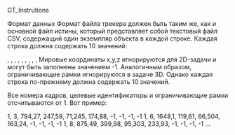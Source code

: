 GT_Instrutions


Формат данных
Формат файла трекера должен быть таким же, как и основной файл истины, который представляет собой текстовый файл CSV, содержащий один экземпляр объекта в каждой строке. Каждая строка должна содержать 10 значений:


<frame>,
<id>,
<bb_left>,
<bb_top>,
<bb_width>,
<bb_height>,
<conf>,
<x>,
<y>,
<z>
Мировые координаты x,y,z игнорируются для 2D-задачи и могут быть заполнены значением -1. Аналогичным образом, ограничивающие рамки игнорируются в задаче 3D. Однако каждая строка по-прежнему должна содержать 10 значений.

Все номера кадров, целевые идентификаторы и ограничивающие рамки отсчитываются от 1. Вот пример:

1, 3, 794,27, 247,59, 71,245, 174,88, -1, -1, -1, -1
1, 6, 1648,1, 119,61, 66,504, 163,24, -1, -1, -1, -1
1, 8, 875,49, 399,98, 95,303, 233,93, -1, -1, -1, -1
...

